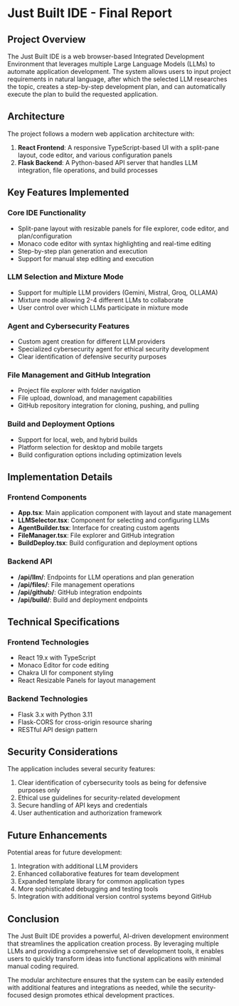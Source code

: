 # Just Built IDE - Final Report

## Project Overview

The Just Built IDE is a web browser-based Integrated Development Environment that leverages multiple Large Language Models (LLMs) to automate application development. The system allows users to input project requirements in natural language, after which the selected LLM researches the topic, creates a step-by-step development plan, and can automatically execute the plan to build the requested application.

## Architecture

The project follows a modern web application architecture with:

1. **React Frontend**: A responsive TypeScript-based UI with a split-pane layout, code editor, and various configuration panels
2. **Flask Backend**: A Python-based API server that handles LLM integration, file operations, and build processes

## Key Features Implemented

### Core IDE Functionality
- Split-pane layout with resizable panels for file explorer, code editor, and plan/configuration
- Monaco code editor with syntax highlighting and real-time editing
- Step-by-step plan generation and execution
- Support for manual step editing and execution

### LLM Selection and Mixture Mode
- Support for multiple LLM providers (Gemini, Mistral, Groq, OLLAMA)
- Mixture mode allowing 2-4 different LLMs to collaborate
- User control over which LLMs participate in mixture mode

### Agent and Cybersecurity Features
- Custom agent creation for different LLM providers
- Specialized cybersecurity agent for ethical security development
- Clear identification of defensive security purposes

### File Management and GitHub Integration
- Project file explorer with folder navigation
- File upload, download, and management capabilities
- GitHub repository integration for cloning, pushing, and pulling

### Build and Deployment Options
- Support for local, web, and hybrid builds
- Platform selection for desktop and mobile targets
- Build configuration options including optimization levels

## Implementation Details

### Frontend Components
- **App.tsx**: Main application component with layout and state management
- **LLMSelector.tsx**: Component for selecting and configuring LLMs
- **AgentBuilder.tsx**: Interface for creating custom agents
- **FileManager.tsx**: File explorer and GitHub integration
- **BuildDeploy.tsx**: Build configuration and deployment options

### Backend API
- **/api/llm/**: Endpoints for LLM operations and plan generation
- **/api/files/**: File management operations
- **/api/github/**: GitHub integration endpoints
- **/api/build/**: Build and deployment endpoints

## Technical Specifications

### Frontend Technologies
- React 19.x with TypeScript
- Monaco Editor for code editing
- Chakra UI for component styling
- React Resizable Panels for layout management

### Backend Technologies
- Flask 3.x with Python 3.11
- Flask-CORS for cross-origin resource sharing
- RESTful API design pattern

## Security Considerations

The application includes several security features:

1. Clear identification of cybersecurity tools as being for defensive purposes only
2. Ethical use guidelines for security-related development
3. Secure handling of API keys and credentials
4. User authentication and authorization framework

## Future Enhancements

Potential areas for future development:

1. Integration with additional LLM providers
2. Enhanced collaborative features for team development
3. Expanded template library for common application types
4. More sophisticated debugging and testing tools
5. Integration with additional version control systems beyond GitHub

## Conclusion

The Just Built IDE provides a powerful, AI-driven development environment that streamlines the application creation process. By leveraging multiple LLMs and providing a comprehensive set of development tools, it enables users to quickly transform ideas into functional applications with minimal manual coding required.

The modular architecture ensures that the system can be easily extended with additional features and integrations as needed, while the security-focused design promotes ethical development practices.
